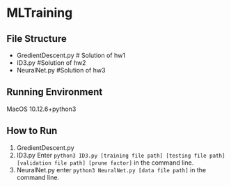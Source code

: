# MLTraining

## File Structure

- GredientDescent.py  # Solution of hw1
- ID3.py   #Solution of hw2
- NeuralNet.py 	#Solution of hw3

## Running Environment

MacOS 10.12.6+python3

## How to Run

1. GredientDescent.py
2. ID3.py
Enter `python3 ID3.py [training file path] [testing file path] [validation file path] [prune factor]` in the command line.
3. NeuralNet.py
enter `python3 NeuralNet.py [data file path]` in the command line.
